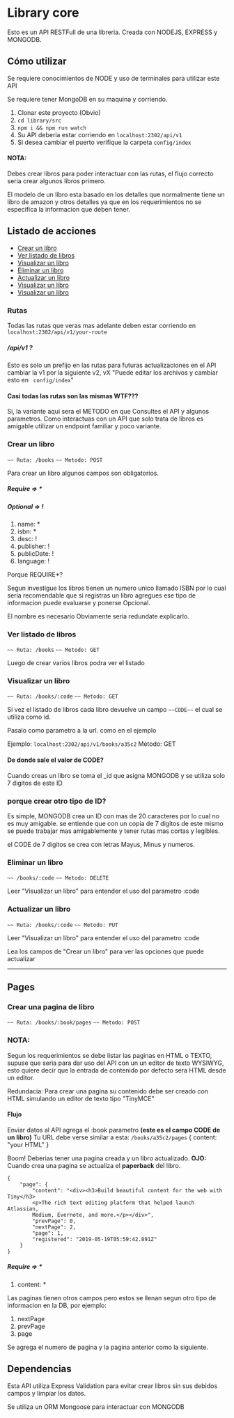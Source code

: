 # Library core

Esto es un API RESTFull de una libreria.
Creada con NODEJS, EXPRESS y MONGODB.

## Cómo utilizar

Se requiere conocimientos de NODE y uso de terminales para
utilizar este API

Se requiere tener MongoDB en su maquina y corriendo.

1. Clonar este proyecto (Obvio)
2. ```cd library/src```
3. ```npm i && npm run watch```
4. Su API deberia estar corriendo en ```localhost:2302/api/v1```
6. Si desea cambiar el puerto verifique la carpeta ```config/index```

#### NOTA:

Debes crear libros para poder interactuar con las rutas,
el flujo correcto seria crear algunos libros primero.

El modelo de un libro esta basado en los detalles que normalmente tiene un libro 
de amazon y otros detalles ya que en los requerimientos no se especifica
la informacion que deben tener.

## Listado de acciones

- [Crear un libro](#crear-un-libro)
- [Ver listado de libros](#ver-listado-de-libros)
- [Visualizar un libro](#visualizar-un-libro)
- [Eliminar un libro](#eliminar-un-libro)
- [Actualizar un libro](#actualizar-un-libro)
- [Visualizar un libro](#visualizar-un-libro)
- [Visualizar un libro](#visualizar-un-libro)

### Rutas

Todas las rutas que veras mas adelante deben estar corriendo en 
``` localhost:2302/api/v1/your-route ```

##### /api/v1 ?
Esto es solo un prefijo en las rutas para futuras actualizaciones en el API
cambiar la v1 por la siguiente v2, vX "Puede editar los archivos y cambiar esto
en ``` config/index```"

#### Casi todas las rutas son las mismas WTF???
Si, la variante aqui sera el METODO en que Consultes el API y algunos parametros.
Como interactuas con un API que solo trata de libros es amigable utilizar un endpoint
familiar y poco variante.

### Crear un libro

```~~ Ruta: /books```
```~~ Metodo: POST```

Para crear un libro algunos campos son obligatorios.

##### Require => *
##### Optional => !

1. name: *
2. isbn: *
3. desc: !
4. publisher: !
5. publicDate: !
6. language: !

Porque REQUIRE*?

Segun investigue los libros tienen un numero unico llamado ISBN
por lo cual seria recomendable que si registras un libro agregues ese tipo de
informacion puede evaluarse y ponerse Opcional.

El nombre es necesario Obviamente seria redundate explicarlo.

### Ver listado de libros

```~~ Ruta: /books```
```~~ Metodo: GET```

Luego de crear varios libros podra ver el listado

### Visualizar un libro

```~~ Ruta: /books/:code```
```~~ Metodo: GET```

Si vez el listado de libros cada libro devuelve un campo ```~~CODE~~```
el cual se utiliza como id.

Pasalo como parametro a la url. como en el ejemplo

Ejemplo:
```localhost:2302/api/v1/books/a35c2```
Metodo: GET

#### De donde sale el valor de CODE? 
Cuando creas un libro se toma el _id que asigna MONGODB y se utiliza solo 7 digitos
de este ID 

### porque crear otro tipo de ID?
Es simple, MONGODB crea un ID con mas de 20 caracteres por lo cual no es muy amigable.
se entiende que con un copia de 7 digitos de este mismo se puede trabajar mas amigablemente
y tener rutas mas cortas y legibles.

el CODE de 7 digitos se crea con letras Mayus, Minus y numeros.

### Eliminar un libro

```~~ /books/:code```
```~~ Metodo: DELETE```

Leer "Visualizar un libro" para entender el uso del parametro :code

### Actualizar un libro

```~~ Ruta: /books/:code```
```~~ Metodo: PUT```

Leer "Visualizar un libro" para entender el uso del parametro :code

Lea los campos de "Crear un libro" para ver las opciones que puede actualizar

_______________________________________________________________________________________________________

## Pages

### Crear una pagina de libro

```~~ Ruta: /books/:book/pages```
```~~ Metodo: POST```

### NOTA:
Segun los requerimientos se debe listar las paginas en HTML o TEXTO, supuse que seria para dar uso del API
con un un editor de texto WYSIWYG, esto quiere decir que la entrada de contenido por defecto sera HTML desde un editor.

Redundacia: Para crear una pagina su contenido debe ser creado con HTML simulando un editor de texto tipo "TinyMCE"

#### Flujo
Enviar datos al API
agrega el :book parametro **(este es el campo CODE de un libro)**
Tu URL debe verse similar a esta: ``` /books/a35c2/pages ```
{ content: "your HTML" }

Boom! Deberias tener una pagina creada y un libro actualizado.
**OJO:** Cuando crea una pagina se actualiza el **paperback** del libro.

``` 
{
    "page": {
        "content": "<div><h3>Build beautiful content for the web with Tiny</h3>
        <p>The rich text editing platform that helped launch Atlassian, 
        Medium, Evernote, and more.</p></div>",
        "prevPage": 0,
        "nextPage": 2,
        "page": 1,
        "registered": "2019-05-19T05:59:42.891Z"
    }
}
```

##### Require => *

1. content: *

Las paginas tienen otros campos pero estos se llenan segun otro tipo de
informacion en la DB, por ejemplo:

1. nextPage
2. prevPage
3. page

Se agrega el numero de pagina y la pagina anterior como la siguiente.


## Dependencias

Esta API utiliza Express Validation para evitar crear libros sin sus debidos campos
y limpiar los datos.

Se utiliza un ORM Mongoose para interactuar con MONGODB
